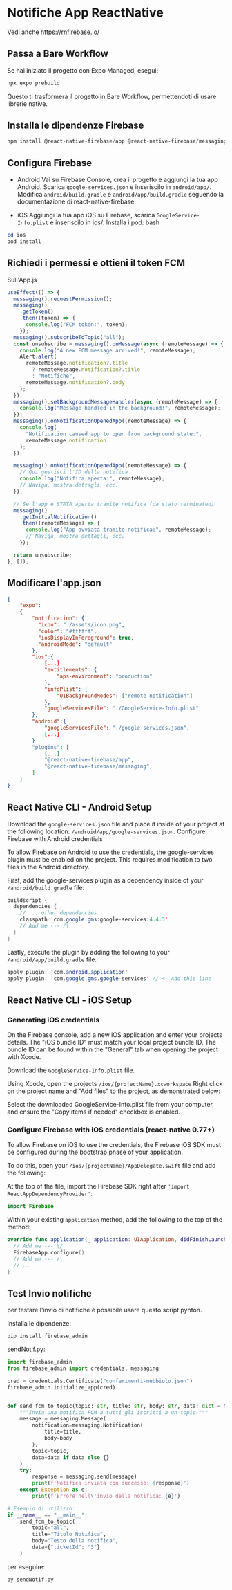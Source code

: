 # Notifiche App ReactNative

Vedi anche https://rnfirebase.io/ 

## Passa a Bare Workflow

Se hai iniziato il progetto con Expo Managed, esegui:

```powershell
npx expo prebuild
```

Questo ti trasformerà il progetto in Bare Workflow, permettendoti di usare librerie native.

## Installa le dipendenze Firebase

```powershell
npm install @react-native-firebase/app @react-native-firebase/messaging
```

## Configura Firebase

- Android
  Vai su Firebase Console, crea il progetto e aggiungi la tua app Android.
  Scarica `google-services.json` e inseriscilo in `android/app/`.
  Modifica `android/build.gradle` e `android/app/build.gradle` seguendo la documentazione di react-native-firebase.

- iOS
  Aggiungi la tua app iOS su Firebase, scarica `GoogleService-Info.plist` e inseriscilo in ios/.
  Installa i pod:
  bash

```powershell
cd ios
pod install
```

## Richiedi i permessi e ottieni il token FCM

Sull'App.js

```js
useEffect(() => {
  messaging().requestPermission();
  messaging()
    .getToken()
    .then((token) => {
      console.log("FCM token:", token);
    });
  messaging().subscribeToTopic("all");
  const unsubscribe = messaging().onMessage(async (remoteMessage) => {
    console.log("A new FCM message arrived!", remoteMessage);
    Alert.alert(
      remoteMessage.notification?.title
        ? remoteMessage.notification?.title
        : "Notifiche",
      remoteMessage.notification?.body
    );
  });
  messaging().setBackgroundMessageHandler(async (remoteMessage) => {
    console.log("Message handled in the background!", remoteMessage);
  });
  messaging().onNotificationOpenedApp((remoteMessage) => {
    console.log(
      "Notification caused app to open from background state:",
      remoteMessage.notification
    );
  });

  messaging().onNotificationOpenedApp((remoteMessage) => {
    // Qui gestisci l'ID della notifica
    console.log("Notifica aperta:", remoteMessage);
    // Naviga, mostra dettagli, ecc.
  });

  // Se l'app è STATA aperta tramite notifica (da stato terminated)
  messaging()
    .getInitialNotification()
    .then((remoteMessage) => {
      console.log("App avviata tramite notifica:", remoteMessage);
      // Naviga, mostra dettagli, ecc.
    });

  return unsubscribe;
}, []);
```

## Modificare l'app.json

```json
{
    "expo":
    {
        "notification": {
          "icon": "./assets/icon.png",
          "color": "#ffffff",
          "iosDisplayInForeground": true,
          "androidMode": "default"
        },
        "ios":{
            [...]
            "entitlements": {
                "aps-environment": "production"
            },
            "infoPlist": {
                "UIBackgroundModes": ["remote-notification"]
            },
            "googleServicesFile": "./GoogleService-Info.plist"
        },
        "android":{
            "googleServicesFile": "./google-services.json",
            [...]
        }
        "plugins": [
            [...]
            "@react-native-firebase/app",
            "@react-native-firebase/messaging",
        ]
    }
}
```


## React Native CLI - Android Setup
Download the `google-services.json` file and place it inside of your project at the following location: `/android/app/google-services.json`.
Configure Firebase with Android credentials

To allow Firebase on Android to use the credentials, the google-services plugin must be enabled on the project. This requires modification to two files in the Android directory.

First, add the google-services plugin as a dependency inside of your `/android/build.gradle` file:

```java
buildscript {
  dependencies {
    // ... other dependencies
    classpath 'com.google.gms:google-services:4.4.3'
    // Add me --- /\
  }
}
```

Lastly, execute the plugin by adding the following to your `/android/app/build.gradle` file:
```java
apply plugin: 'com.android.application'
apply plugin: 'com.google.gms.google-services' // <- Add this line
```

## React Native CLI - iOS Setup

### Generating iOS credentials

On the Firebase console, add a new iOS application and enter your projects details. The "iOS bundle ID" must match your local project bundle ID. The bundle ID can be found within the "General" tab when opening the project with Xcode.

Download the `GoogleService-Info.plist` file.

Using Xcode, open the projects  `/ios/{projectName}.xcworkspace`
Right click on the project name and "Add files" to the project, as demonstrated below:

Select the downloaded GoogleService-Info.plist file from your computer, and ensure the "Copy items if needed" checkbox is enabled.

### Configure Firebase with iOS credentials (react-native 0.77+)

To allow Firebase on iOS to use the credentials, the Firebase iOS SDK must be configured during the bootstrap phase of your application.

To do this, open your `/ios/{projectName}/AppDelegate.swift` file and add the following:

At the top of the file, import the Firebase SDK right after `'import ReactAppDependencyProvider'`:
```swift
import Firebase
```

Within your existing `application` method, add the following to the top of the method:
```swift
override func application(_ application: UIApplication, didFinishLaunchingWithOptions launchOptions: [UIApplication.LaunchOptionsKey : Any]? = nil) -> Bool {
  // Add me --- \/
  FirebaseApp.configure()
  // Add me --- /\
  // ...
}
```



## Test Invio notifiche
per testare l'invio di notifiche è possibile usare questo script pyhton.

Installa le dipendenze:
```bash
pip install firebase_admin
```

sendNotif.py:
```python
import firebase_admin
from firebase_admin import credentials, messaging

cred = credentials.Certificate("conferimenti-nebbiolo.json")
firebase_admin.initialize_app(cred)


def send_fcm_to_topic(topic: str, title: str, body: str, data: dict = None):
    """Invia una notifica FCM a tutti gli iscritti a un topic."""
    message = messaging.Message(
        notification=messaging.Notification(
            title=title,
            body=body
        ),
        topic=topic,
        data=data if data else {}
    )
    try:
        response = messaging.send(message)
        print(f'Notifica inviata con successo: {response}')
    except Exception as e:
        print(f'Errore nell\'invio della notifica: {e}')

# Esempio di utilizzo:
if __name__ == "__main__":
    send_fcm_to_topic(
        topic="all",
        title="Titolo Notifica",
        body="Testo della notifica",
        data={"ticketId": "3"}
    )
```


per eseguire:
```bash
py sendNotif.py
```

